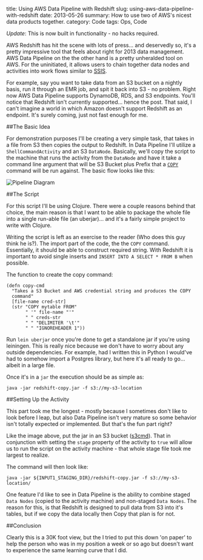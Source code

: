 title: Using AWS Data Pipeline with Redshift
slug: using-aws-data-pipeline-with-redshift
date: 2013-05-26
summary: How to use two of AWS's nicest data products together.
category: Code
tags: Ops, Code

_Update_: This is now built in functionality - no hacks required.

AWS Redshift has hit the scene with lots of press... and deservedly so, it's a
pretty impressive tool that feels about right for 2013 data management.  AWS
Data Pipeline on the the other hand is a pretty unheralded tool on AWS.  For the
uninitiated, it allows users to chain together data nodes and activities into
work flows similar to [SSIS][SSIS_LINK].

For example, say you want to take data from an S3 bucket on a nightly basis, run
it through an EMR job, and spit it back into S3 - no problem.  Right now AWS
Data Pipeline supports DynamoDB, RDS, and S3 endpoints.  You'll notice that
Redshift isn't currently supported... hence the post.  That said, I can't
imagine a world in which Amazon doesn't support Redshift as an endpoint.  It's
surely coming, just not fast enough for me.

##The Basic Idea

For demonstration purposes I'll be creating a very simple task, that takes in a
file from S3 then copies the output to Redshift.  In Data Pipeline I'll utilize a
`ShellCommandActivity` and an S3 `DataNode`.  Basically, we'll copy the script
to the machine that runs the activity from the `DataNode` and have it take a
command line argument that will be S3 Bucket plus Prefix that a [`COPY`][CP]
command will be run against.  The basic flow looks like this:

![Pipeline Diagram](/img/redshift-datapipeline.png "Pipeline Diagram")

##The Script

For this script I'll be using Clojure.  There were a couple reasons behind that
choice, the main reason is that I want to be able to package the whole file into
a single run-able file (an uberjar)... and it's a fairly simple project to write
with Clojure.  

Writing the script is left as an exercise to the reader (Who does this guy think
he is?).  The import part of the code, the the `COPY` command.  Essentially, it
should be able to construct required string.  With Redshift it is important to avoid
single inserts and `INSERT INTO A SELECT * FROM B` when possible.

The function to create the copy command:

    (defn copy-cmd
      "Takes a S3 Bucket and AWS credential string and produces the COPY
      command"
      [file-name cred-str]
      (str "COPY mytable FROM"
           " '" file-name "'"
           " " creds-str
           " " "DELIMITER '\t'"
           " " "IGNOREHEADER 1"))

Run `lein uberjar` once you're done to get a standalone jar if you're using
leiningen.  This is really nice because we don't have to worry about any outside
dependencies.  For example, had I written this in Python I would've had to somehow
import a Postgres library, but here it's all ready to go... albeit in a large
file.

Once it's in a `jar` the execution should be as simple as:

    java -jar redshift-copy.jar -f s3://my-s3-location

##Setting Up the Activity

This part took me the longest - mostly because I sometimes don't like to look
before I leap, but also Data Pipeline isn't very mature so some behavior isn't
totally expected or implemented.  But that's the fun part right?

Like the image above, put the jar in an S3 bucket ([s3cmd][s3cmd]).  That in 
conjunction with setting the `stage` property of the activity to `true` will 
allow us to run the script on the activity machine - that whole stage file took
me largest to realize.

The command will then look like:

    java -jar ${INPUT1_STAGING_DIR}/redshift-copy.jar -f s3://my-s3-location/

One feature I'd like to see in Data Pipeline is the ability to combine staged
`Data Nodes` (copied to the activity machine) and non-staged `Data Nodes`.  The
reason for this, is that Redshift is designed to pull data from S3 into it's
tables, but if we copy the data locally then Copy that plan is for not.

##Conclusion

Clearly this is a 30K foot view, but the I tried to put this down 'on paper' to
help the person who was in my position a week or so ago but doesn't want to
experience the same learning curve that I did.

[SSIS_LINK]: http://en.wikipedia.org/wiki/SQL_Server_Integration_Services
[s3cmd]: http://s3tools.org/s3cmd
[CP]: http://docs.aws.amazon.com/redshift/latest/dg/r_COPY.html
